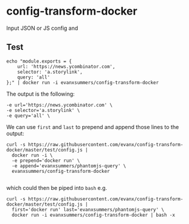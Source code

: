 
# config-transform-docker

Input JSON or JS config and

## Test

```
echo "module.exports = {
    url: 'https://news.ycombinator.com',
    selector: 'a.storylink',
    query: 'all'
};" | docker run -i evanxsummers/config-transform-docker
```

The output is the following:
```
-e url='https://news.ycombinator.com' \
-e selector='a.storylink' \
-e query='all' \
```

We can use `first` and `last` to prepend and append those lines to the output:
```
curl -s https://raw.githubusercontent.com/evanx/config-transform-docker/master/test/config.js |
  docker run -i \
  -e prepend='docker run' \
  -e append='evanxsummers/phantomjs-query' \
  evanxsummers/config-transform-docker
```  
```
```

which could then be piped into `bash` e.g.
```
curl -s https://raw.githubusercontent.com/evanx/config-transform-docker/master/test/config.js |
  first='docker run' last='evanxsummers/phantomjs-query' \
  docker run -i evanxsummers/config-transform-docker | bash -x
```  
